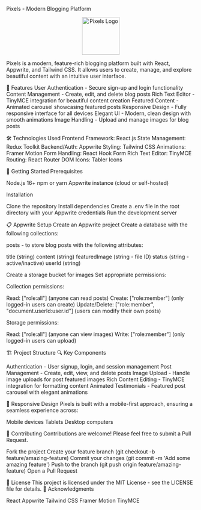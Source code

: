 Pixels - Modern Blogging Platform
<p align="center">
  <img src="/public/Logo3.png" alt="Pixels Logo" width="100">
</p>
Pixels is a modern, feature-rich blogging platform built with React, Appwrite, and Tailwind CSS. It allows users to create, manage, and explore beautiful content with an intuitive user interface.



🌟 Features
User Authentication - Secure sign-up and login functionality
Content Management - Create, edit, and delete blog posts
Rich Text Editor - TinyMCE integration for beautiful content creation
Featured Content - Animated carousel showcasing featured posts
Responsive Design - Fully responsive interface for all devices
Elegant UI - Modern, clean design with smooth animations
Image Handling - Upload and manage images for blog posts



🛠️ Technologies Used
Frontend Framework: React.js
State Management: Redux Toolkit
Backend/Auth: Appwrite
Styling: Tailwind CSS
Animations: Framer Motion
Form Handling: React Hook Form
Rich Text Editor: TinyMCE
Routing: React Router DOM
Icons: Tabler Icons




🚀 Getting Started
Prerequisites

Node.js 16+
npm or yarn
Appwrite instance (cloud or self-hosted)




Installation

Clone the repository
Install dependencies
Create a .env file in the root directory with your Appwrite credentials
Run the development server



📋 Appwrite Setup
Create an Appwrite project
Create a database with the following collections:

posts - to store blog posts with the following attributes:

title (string)
content (string)
featuredImage (string - file ID)
status (string - active/inactive)
userId (string)






Create a storage bucket for images
Set appropriate permissions:

Collection permissions:

Read: ["role:all"] (anyone can read posts)
Create: ["role:member"] (only logged-in users can create)
Update/Delete: ["role:member", "document.userId:user.id"] (users can modify their own posts)


Storage permissions:

Read: ["role:all"] (anyone can view images)
Write: ["role:member"] (only logged-in users can upload)





🏗️ Project Structure
🔍 Key Components

Authentication - User signup, login, and session management
Post Management - Create, edit, view, and delete posts
Image Upload - Handle image uploads for post featured images
Rich Content Editing - TinyMCE integration for formatting content
Animated Testimonials - Featured post carousel with elegant animations

📱 Responsive Design
Pixels is built with a mobile-first approach, ensuring a seamless experience across:

Mobile devices
Tablets
Desktop computers



🤝 Contributing
Contributions are welcome! Please feel free to submit a Pull Request.

Fork the project
Create your feature branch (git checkout -b feature/amazing-feature)
Commit your changes (git commit -m 'Add some amazing feature')
Push to the branch (git push origin feature/amazing-feature)
Open a Pull Request



📄 License
This project is licensed under the MIT License - see the LICENSE file for details.
🙏 Acknowledgments

React
Appwrite
Tailwind CSS
Framer Motion
TinyMCE
